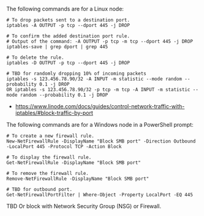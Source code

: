 The following commands are for a Linux node:

```
# To drop packets sent to a destination port.
iptables -A OUTPUT -p tcp --dport 445 -j DROP

# To confirm the added destination port rule.
# Output of the command: -A OUTPUT -p tcp -m tcp --dport 445 -j DROP
iptables-save | grep dport | grep 445

# To delete the rule.
iptables -D OUTPUT -p tcp --dport 445 -j DROP
```

```
# TBD for randomly dropping 10% of incoming packets
iptables -s 123.456.78.90/32 -A INPUT -m statistic --mode random --probability 0.1 -j DROP
OR iptables -s 123.456.78.90/32 -p tcp -m tcp -A INPUT -m statistic --mode random --probability 0.1 -j DROP
```

- https://www.linode.com/docs/guides/control-network-traffic-with-iptables/#block-traffic-by-port
   
The following commands are for a Windows node in a PowerShell prompt:

```
# To create a new firewall rule.
New-NetFirewallRule -DisplayName "Block SMB port" -Direction Outbound -LocalPort 445 -Protocol TCP -Action Block

# To display the firewall rule.
Get-NetFirewallRule -DisplayName "Block SMB port"

# To remove the firewall rule.
Remove-NetFirewallRule -DisplayName "Block SMB port"

# TBD for outbound port.
Get-NetFirewallPortFilter | Where-Object -Property LocalPort -EQ 445
```

TBD Or block with Network Security Group (NSG) or Firewall.
